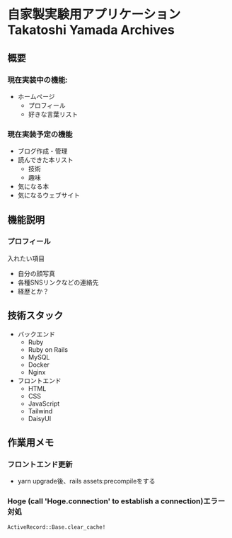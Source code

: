 # 自家製実験用アプリケーション Takatoshi Yamada Archives

## 概要

### 現在実装中の機能:

- ホームページ
  - プロフィール
  - 好きな言葉リスト

### 現在実装予定の機能

- ブログ作成・管理
- 読んできた本リスト
  - 技術
  - 趣味
- 気になる本
- 気になるウェブサイト

## 機能説明

### プロフィール

入れたい項目
- 自分の顔写真
- 各種SNSリンクなどの連絡先
- 経歴とか？

### 

## 技術スタック

- バックエンド
  - Ruby
  - Ruby on Rails
  - MySQL
  - Docker
  - Nginx
- フロントエンド
  - HTML
  - CSS
  - JavaScript
  - Tailwind
  - DaisyUI

## 作業用メモ

### フロントエンド更新

- yarn upgrade後、rails assets:precompileをする

### Hoge (call 'Hoge.connection' to establish a connection)エラー対処

```pry
ActiveRecord::Base.clear_cache!
```